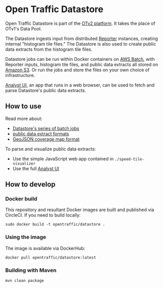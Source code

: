# Open Traffic Datastore

Open Traffic Datastore is part of the [OTv2 platform](https://github.com/opentraffic/otv2-platform). It takes the place of OTv1's Data Pool.

The Datastore ingests input from distributed [Reporter](https://github.com/opentraffic/reporter) instances, creating internal "histogram tile files." The Datastore is also used to create public data extracts from the histogram tile files.

Datastore jobs can be run within Docker containers on [AWS Batch](https://aws.amazon.com/batch/), with Reporter inputs, histogram tile files, and public data extracts all stored on [Amazon S3](https://aws.amazon.com/s3/). Or run the jobs and store the files on your own choice of infrastructure.

[Analyst UI](https://github.com/opentraffic/analyst-ui), an app that runs in a web browser, can be used to fetch and parse Datastore's public data extracts.

## How to use

Read more about:

- [Datastore's series of batch jobs](docs/data_generation.md)
- [public data extract formats](docs/public_data_extracts.md)
- [GeoJSON coverage map format](docs/coverage_map.md)

To parse and visualize public data extracts:

- Use the simple JavaScript web app contained in `./speed-tile-visualizer`
- Use the full [Analyst UI](https://github.com/opentraffic/analyst-ui)

## How to develop

### Docker build

This repository and resultant Docker images are built and published via CircleCI. If you need to build
locally:

    sudo docker build -t opentraffic/datastore .

### Using the image

The image is available via DockerHub:

    docker pull opentraffic/datastore:latest

### Building with Maven

    mvn clean package